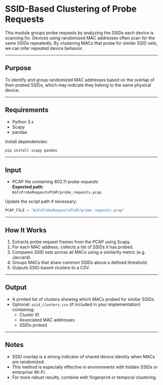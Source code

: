 # SSID-Based Clustering of Probe Requests

This module groups probe requests by analyzing the SSIDs each device is scanning for. Devices using randomized MAC addresses often scan for the same SSIDs repeatedly. By clustering MACs that probe for similar SSID sets, we can infer repeated device behavior.

---

## Purpose

To identify and group randomized MAC addresses based on the overlap of their probed SSIDs, which may indicate they belong to the same physical device.

---

## Requirements

- Python 3.x  
- Scapy  
- pandas

Install dependencies:

```bash
pip install scapy pandas
```

---

## Input

- PCAP file containing 802.11 probe requests  
  **Expected path:**  
  `WiFiProbeRequestsPCAP/probe_requests.pcap`

Update the script path if necessary:

```python
PCAP_FILE = "WiFiProbeRequestsPCAP/probe_requests.pcap"
```

---

## How It Works

1. Extracts probe request frames from the PCAP using Scapy.
2. For each MAC address, collects a list of SSIDs it has probed.
3. Compares SSID sets across all MACs using a similarity metric (e.g. Jaccard).
4. Groups MACs that share common SSIDs above a defined threshold.
5. Outputs SSID-based clusters to a CSV.

---

## Output

- A printed list of clusters showing which MACs probed for similar SSIDs.
- Optional: `ssid_clusters.csv` (if included in your implementation) containing:
  - Cluster ID
  - Associated MAC addresses
  - SSIDs probed

---

## Notes

- SSID overlap is a strong indicator of shared device identity when MACs are randomized.
- This method is especially effective in environments with hidden SSIDs or enterprise Wi-Fi.
- For more robust results, combine with fingerprint or temporal clustering.
